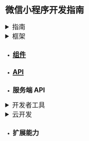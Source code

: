 # 微信小程序开发指南

<details>
<summary>指南</summary>
<ul>
  <li><a href="./framework/quickstart.md">起步</a></li>
  <li><a href="./framework/structure.md">目录结构</a></li>
  <li><a href="./framework/config.md">配置</a></li>
  <li>
    <a href="./framework/MINA.md">框架</a>
    <ul>
      <li><a href="./framework/app-service.md">逻辑层</a></li>
      <li><a href="./framework/view/view.md">视图层</a></li>
    </ul>
  </li>
  <li>运行时</li>
  <li><a href="./framework/custom-component.md">自定义组件</a></li>
  <li>插件</li>
  <li><a href="./framework/ability.md">基础能力</a></li>
  <li>硬件能力</li>
  <li>开放能力</li>
  <li>企业微信</li>
  <li>调试</li>
  <li>优化</li>
  <li>基础库</li>
</ul>
</details>

<details>
<summary>框架</summary>

- 配置
- [场景值](./reference/scene-list.md)
- [框架接口](./reference/api.md)
  - 小程序
    - `App()`
    - `getApp()`
  - 页面
    - `Page()`
    - `getCurrentPages()`
  - 自定义组件
    - `Component()`
    - `Behavior()`
  - 模块化
    - `require`
    - `module`
    - `exports`
  - 基础功能
    - wx
      - `wx.env`
    - console
    - timer
- [WXML 语法参考](./reference/wxml.md)

</details>

- ## [组件](./component/component.md)
- ## [API](./api/api-list.md)
- ## 服务端 API

<details>
<summary>开发者工具</summary>
<ul>
  <li>
    代码编辑
    <ul>
      <li><a href="./devtools/projectconfig.md">项目配置文件</a></li>
    </ul>
  </li>
  <li>
    开发辅助
    <ul>
      <li><a href="./devtools/npm.md">NPM 支持</a></li>
    </ul>
  </li>
</ul>
</details>

<details>
<summary>云开发</summary>
<ul>
  <li><a href="./wxcloud/basis.md">基础</a></li>
  <li><a href="./wxcloud/guide.md">开发指引</a></li>
  <li>计费相关</li>
  <li>参考信息</li>
  <li>小程序端 API 文档</li>
  <li>服务器端 API 文档</li>
  <li>HTTP API 文档</li>
</ul>
</details>

- ## 扩展能力


<style>
summary {
  font-size: 1.5em;
  font-weight: 500;
}
</style>
